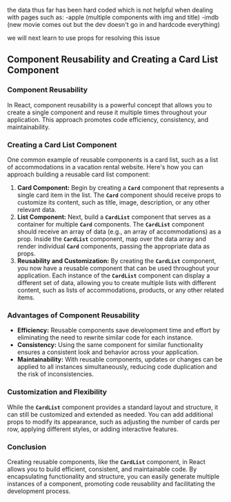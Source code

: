 the data thus far has been hard coded which is not helpful when dealing with pages such as: 
-apple (multiple components with img and title)
-imdb (new movie comes out but the dev doesn't go in and hardcode everything)

we will next learn to use props for resolving this issue 

## Component Reusability and Creating a Card List Component

### Component Reusability

In React, component reusability is a powerful concept that allows you to create a single component and reuse it multiple times throughout your application. This approach promotes code efficiency, consistency, and maintainability.

### Creating a Card List Component

One common example of reusable components is a card list, such as a list of accommodations in a vacation rental website. Here's how you can approach building a reusable card list component:

1. **Card Component:** Begin by creating a **`Card`** component that represents a single card item in the list. The **`Card`** component should receive props to customize its content, such as title, image, description, or any other relevant data.
2. **List Component:** Next, build a **`CardList`** component that serves as a container for multiple **`Card`** components. The **`CardList`** component should receive an array of data (e.g., an array of accommodations) as a prop. Inside the **`CardList`** component, map over the data array and render individual **`Card`** components, passing the appropriate data as props.
3. **Reusability and Customization:** By creating the **`CardList`** component, you now have a reusable component that can be used throughout your application. Each instance of the **`CardList`** component can display a different set of data, allowing you to create multiple lists with different content, such as lists of accommodations, products, or any other related items.

### Advantages of Component Reusability

- **Efficiency:** Reusable components save development time and effort by eliminating the need to rewrite similar code for each instance.
- **Consistency:** Using the same component for similar functionality ensures a consistent look and behavior across your application.
- **Maintainability:** With reusable components, updates or changes can be applied to all instances simultaneously, reducing code duplication and the risk of inconsistencies.

### Customization and Flexibility

While the **`CardList`** component provides a standard layout and structure, it can still be customized and extended as needed. You can add additional props to modify its appearance, such as adjusting the number of cards per row, applying different styles, or adding interactive features.

### Conclusion

Creating reusable components, like the **`CardList`** component, in React allows you to build efficient, consistent, and maintainable code. By encapsulating functionality and structure, you can easily generate multiple instances of a component, promoting code reusability and facilitating the development process.